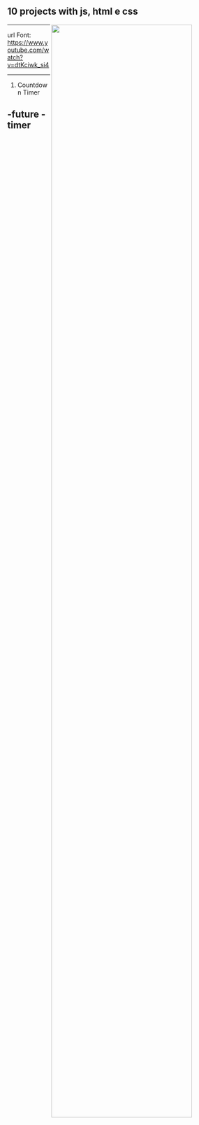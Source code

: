 10 projects with js, html e css 
------------------------------------

<img width="80%" align="right" src="./assets/images/readmeimg.jpg"/>

------------------------------------
url Font: 
https://www.youtube.com/watch?v=dtKciwk_si4

------------------------------------
1. Countdown Timer 

-future
-timer
-------------------------------------
